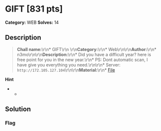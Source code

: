 # GIFT [831 pts]

**Category:** WEB
**Solves:** 14

## Description
>**Chall name:**\r\n* GIFT\r\n   \r\n**Category:**\r\n* Web\r\n\r\n**Author:**\r\n* n3mo\r\n\r\n**Description:**\r\n* Did you have a difficult year? here is free point for you in the new year.\r\n* PS: Dont automatic scan, I have give you everything you need.\r\n\r\n* Server: `http://172.105.127.104`\r\n\r\n**Material:**\r\n* [File](https://drive.google.com/file/d/1xWjXqFleR2HKynXO3JH5pDYfhPPhbvZ-/view?usp=sharing)

**Hint**
* -

## Solution

### Flag

